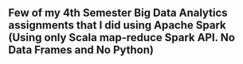 ## Few of my 4th Semester Big Data Analytics assignments that I did using Apache Spark (Using only Scala map-reduce Spark API. No Data Frames and No Python)

